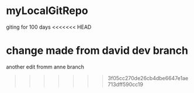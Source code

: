 # myLocalGitRepo
giting for 100 days
<<<<<<< HEAD

change made from david dev  branch
=======
another edit fromm anne branch
>>>>>>> 3f05cc270de26cb4dbe6647e1ae713dff590cc19

